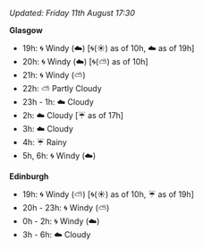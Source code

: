 *Updated: Friday 11th August 17:30*

**Glasgow**

* 19h: :cyclone: Windy (:cloud:) [:cyclone:(:sunny:) as of 10h, :cloud: as of 19h]
* 20h: :cyclone: Windy (:cloud:) [:cyclone:(:partly_sunny:) as of 10h]
* 21h: :cyclone: Windy (:partly_sunny:)
* 22h: :partly_sunny: Partly Cloudy
* 23h - 1h: :cloud: Cloudy
* 2h: :cloud: Cloudy [:umbrella: as of 17h]
* 3h: :cloud: Cloudy
* 4h: :umbrella: Rainy
* 5h, 6h: :cyclone: Windy (:cloud:)

**Edinburgh**

* 19h: :cyclone: Windy (:partly_sunny:) [:cyclone:(:sunny:) as of 10h, :umbrella: as of 19h]
* 20h - 23h: :cyclone: Windy (:partly_sunny:)
* 0h - 2h: :cyclone: Windy (:cloud:)
* 3h - 6h: :cloud: Cloudy
